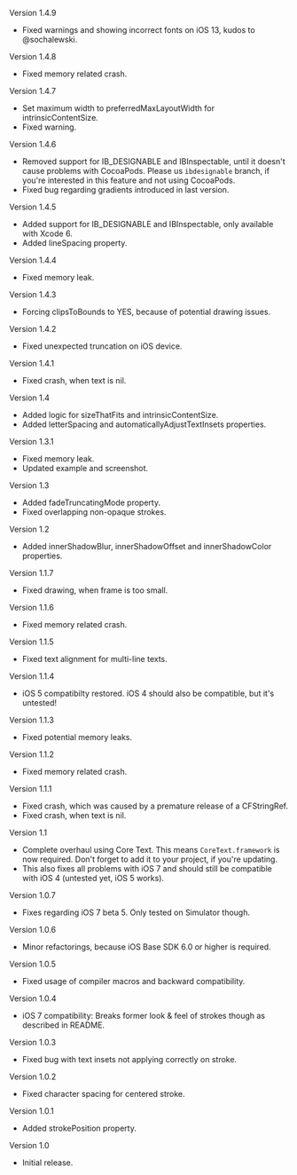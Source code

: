 Version 1.4.9

- Fixed warnings and showing incorrect fonts on iOS 13, kudos to @sochalewski.

Version 1.4.8

- Fixed memory related crash.

Version 1.4.7

- Set maximum width to preferredMaxLayoutWidth for intrinsicContentSize.
- Fixed warning.

Version 1.4.6

- Removed support for IB_DESIGNABLE and IBInspectable, until it doesn't cause problems with CocoaPods. Please us `ibdesignable` branch, if you're interested in this feature and not using CocoaPods.
- Fixed bug regarding gradients introduced in last version.

Version 1.4.5

- Added support for IB_DESIGNABLE and IBInspectable, only available with Xcode 6.
- Added lineSpacing property.

Version 1.4.4

- Fixed memory leak.

Version 1.4.3

- Forcing clipsToBounds to YES, because of potential drawing issues.

Version 1.4.2

- Fixed unexpected truncation on iOS device.

Version 1.4.1

- Fixed crash, when text is nil.

Version 1.4

- Added logic for sizeThatFits and intrinsicContentSize.
- Added letterSpacing and automaticallyAdjustTextInsets properties.

Version 1.3.1

- Fixed memory leak.
- Updated example and screenshot.

Version 1.3

- Added fadeTruncatingMode property.
- Fixed overlapping non-opaque strokes.

Version 1.2

- Added innerShadowBlur, innerShadowOffset and innerShadowColor properties.

Version 1.1.7

- Fixed drawing, when frame is too small.

Version 1.1.6

- Fixed memory related crash.

Version 1.1.5

- Fixed text alignment for multi-line texts.

Version 1.1.4

- iOS 5 compatibilty restored. iOS 4 should also be compatible, but it's untested!

Version 1.1.3

- Fixed potential memory leaks.

Version 1.1.2

- Fixed memory related crash.

Version 1.1.1

- Fixed crash, which was caused by a premature release of a CFStringRef.
- Fixed crash, when text is nil.

Version 1.1

- Complete overhaul using Core Text. This means `CoreText.framework` is now required. Don't forget to add it to your project, if you're updating.
- This also fixes all problems with iOS 7 and should still be compatible with iOS 4 (untested yet, iOS 5 works).

Version 1.0.7

- Fixes regarding iOS 7 beta 5. Only tested on Simulator though.

Version 1.0.6

- Minor refactorings, because iOS Base SDK 6.0 or higher is required.

Version 1.0.5

- Fixed usage of compiler macros and backward compatibility.

Version 1.0.4

- iOS 7 compatibility: Breaks former look & feel of strokes though as described in README.

Version 1.0.3

- Fixed bug with text insets not applying correctly on stroke.

Version 1.0.2

- Fixed character spacing for centered stroke.

Version 1.0.1

- Added strokePosition property.

Version 1.0

- Initial release.
